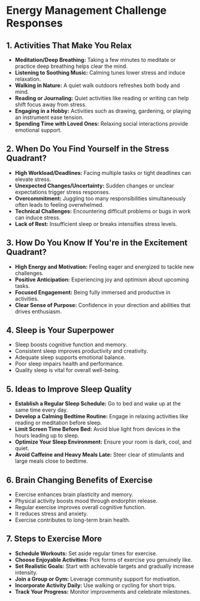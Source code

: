 # Energy Management Challenge Responses

## 1. Activities That Make You Relax

- **Meditation/Deep Breathing:** Taking a few minutes to meditate or practice deep breathing helps clear the mind.
- **Listening to Soothing Music:** Calming tunes lower stress and induce relaxation.
- **Walking in Nature:** A quiet walk outdoors refreshes both body and mind.
- **Reading or Journaling:** Quiet activities like reading or writing can help shift focus away from stress.
- **Engaging in a Hobby:** Activities such as drawing, gardening, or playing an instrument ease tension.
- **Spending Time with Loved Ones:** Relaxing social interactions provide emotional support.

## 2. When Do You Find Yourself in the Stress Quadrant?

- **High Workload/Deadlines:** Facing multiple tasks or tight deadlines can elevate stress.
- **Unexpected Changes/Uncertainty:** Sudden changes or unclear expectations trigger stress responses.
- **Overcommitment:** Juggling too many responsibilities simultaneously often leads to feeling overwhelmed.
- **Technical Challenges:** Encountering difficult problems or bugs in work can induce stress.
- **Lack of Rest:** Insufficient sleep or breaks intensifies stress levels.

## 3. How Do You Know If You're in the Excitement Quadrant?

- **High Energy and Motivation:** Feeling eager and energized to tackle new challenges.
- **Positive Anticipation:** Experiencing joy and optimism about upcoming tasks.
- **Focused Engagement:** Being fully immersed and productive in activities.
- **Clear Sense of Purpose:** Confidence in your direction and abilities that drives enthusiasm.

## 4. Sleep is Your Superpower

- Sleep boosts cognitive function and memory.
- Consistent sleep improves productivity and creativity.
- Adequate sleep supports emotional balance.
- Poor sleep impairs health and performance.
- Quality sleep is vital for overall well-being.

## 5. Ideas to Improve Sleep Quality

- **Establish a Regular Sleep Schedule:** Go to bed and wake up at the same time every day.
- **Develop a Calming Bedtime Routine:** Engage in relaxing activities like reading or meditation before sleep.
- **Limit Screen Time Before Bed:** Avoid blue light from devices in the hours leading up to sleep.
- **Optimize Your Sleep Environment:** Ensure your room is dark, cool, and quiet.
- **Avoid Caffeine and Heavy Meals Late:** Steer clear of stimulants and large meals close to bedtime.

## 6. Brain Changing Benefits of Exercise

- Exercise enhances brain plasticity and memory.
- Physical activity boosts mood through endorphin release.
- Regular exercise improves overall cognitive function.
- It reduces stress and anxiety.
- Exercise contributes to long-term brain health.

## 7. Steps to Exercise More

- **Schedule Workouts:** Set aside regular times for exercise.
- **Choose Enjoyable Activities:** Pick forms of exercise you genuinely like.
- **Set Realistic Goals:** Start with achievable targets and gradually increase intensity.
- **Join a Group or Gym:** Leverage community support for motivation.
- **Incorporate Activity Daily:** Use walking or cycling for short trips.
- **Track Your Progress:** Monitor improvements and celebrate milestones.
